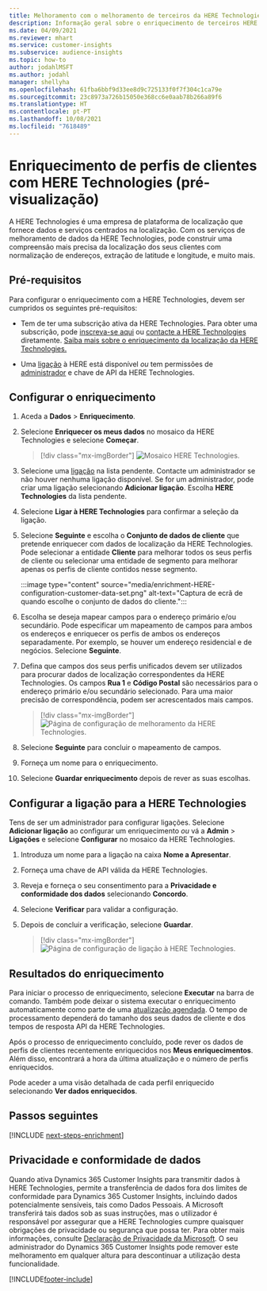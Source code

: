```yaml
---
title: Melhoramento com o melhoramento de terceiros da HERE Technologies
description: Informação geral sobre o enriquecimento de terceiros HERE Technologies.
ms.date: 04/09/2021
ms.reviewer: mhart
ms.service: customer-insights
ms.subservice: audience-insights
ms.topic: how-to
author: jodahlMSFT
ms.author: jodahl
manager: shellyha
ms.openlocfilehash: 61fba6bbf9d33ee8d9c725133f0f7f304c1ca79e
ms.sourcegitcommit: 23c8973a726b15050e368cc6e0aab78b266a89f6
ms.translationtype: HT
ms.contentlocale: pt-PT
ms.lasthandoff: 10/08/2021
ms.locfileid: "7618489"
---
```

# <a name="enrichment-of-customer-profiles-with-here-technologies-preview"></a>Enriquecimento de perfis de clientes com HERE Technologies (pré-visualização)

A HERE Technologies é uma empresa de plataforma de localização que fornece dados e serviços centrados na localização. Com os serviços de melhoramento de dados da HERE Technologies, pode construir uma compreensão mais precisa da localização dos seus clientes com normalização de endereços, extração de latitude e longitude, e muito mais.

## <a name="prerequisites"></a>Pré-requisitos

Para configurar o enriquecimento com a HERE Technologies, devem ser cumpridos os seguintes pré-requisitos:

- Tem de ter uma subscrição ativa da HERE Technologies. Para obter uma subscrição, pode [inscreva-se aqui](https://developer.here.com/sign-up?utm_medium=referral&utm_source=Microsoft-Dynamics-CI&create=Freemium-Basic) ou [contacte a HERE Technologies](https://developer.here.com/help?utm_medium=referral&utm_source=Microsoft-Dynamics-CI#how-can-we-help-you) diretamente. [Saiba mais sobre o enriquecimento da localização da HERE Technologies.](https://developer.here.com/location-enrichment?cid=Dev-MicrosoftDynamics-DB-0-Dev-&utm_source=MicrosoftDynamics&utm_medium=referral&utm_campaign=Online_Dev_ReferralMicrosoft)

- Uma [ligação](connections.md) à HERE está disponível *ou* tem permissões de [administrador](permissions.md#administrator) e chave de API da HERE Technologies.

## <a name="configure-the-enrichment"></a>Configurar o enriquecimento

1. Aceda a **Dados** > **Enriquecimento**. 

1. Selecione **Enriquecer os meus dados** no mosaico da HERE Technologies e selecione **Começar**.

   > [!div class="mx-imgBorder"]
   > ![Mosaico HERE Technologies.](media/HERE-tile.png "Mosaico HERE Technologies")

1. Selecione uma [ligação](connections.md) na lista pendente. Contacte um administrador se não houver nenhuma ligação disponível. Se for um administrador, pode criar uma ligação selecionando **Adicionar ligação**. Escolha **HERE Technologies** da lista pendente. 

1. Selecione **Ligar à HERE Technologies** para confirmar a seleção da ligação.

1.  Selecione **Seguinte** e escolha o **Conjunto de dados de cliente** que pretende enriquecer com dados de localização da HERE Technologies. Pode selecionar a entidade **Cliente** para melhorar todos os seus perfis de cliente ou selecionar uma entidade de segmento para melhorar apenas os perfis de cliente contidos nesse segmento.

    :::image type="content" source="media/enrichment-HERE-configuration-customer-data-set.png" alt-text="Captura de ecrã de quando escolhe o conjunto de dados do cliente.":::

1. Escolha se deseja mapear campos para o endereço primário e/ou secundário. Pode especificar um mapeamento de campos para ambos os endereços e enriquecer os perfis de ambos os endereços separadamente. Por exemplo, se houver um endereço residencial e de negócios. Selecione **Seguinte**.

1. Defina que campos dos seus perfis unificados devem ser utilizados para procurar dados de localização correspondentes da HERE Technologies. Os campos **Rua 1** e **Código Postal** são necessários para o endereço primário e/ou secundário selecionado. Para uma maior precisão de correspondência, podem ser acrescentados mais campos.

   > [!div class="mx-imgBorder"]
   > ![Página de configuração de melhoramento da HERE Technologies.](media/enrichment-HERE-configuration.png "Página de configuração de melhoramento da HERE Technologies")

1. Selecione **Seguinte** para concluir o mapeamento de campos.

1. Forneça um nome para o enriquecimento. 

1. Selecione **Guardar enriquecimento** depois de rever as suas escolhas.

## <a name="configure-the-connection-for-here-technologies"></a>Configurar a ligação para a HERE Technologies 

Tens de ser um administrador para configurar ligações. Selecione **Adicionar ligação** ao configurar um enriquecimento *ou* vá a **Admin** > **Ligações** e selecione **Configurar** no mosaico da HERE Technologies.

1. Introduza um nome para a ligação na caixa **Nome a Apresentar**.

1. Forneça uma chave de API válida da HERE Technologies.

1. Reveja e forneça o seu consentimento para a **Privacidade e conformidade dos dados** selecionando **Concordo**.

1. Selecione **Verificar** para validar a configuração.

1. Depois de concluir a verificação, selecione **Guardar**.

   > [!div class="mx-imgBorder"]
   > ![Página de configuração de ligação à HERE Technologies.](media/enrichment-HERE-connection.png "Página de configuração de ligação à HERE Technologies")

## <a name="enrichment-results"></a>Resultados do enriquecimento

Para iniciar o processo de enriquecimento, selecione **Executar** na barra de comando. Também pode deixar o sistema executar o enriquecimento automaticamente como parte de uma [atualização agendada](system.md#schedule-tab). O tempo de processamento dependerá do tamanho dos seus dados de cliente e dos tempos de resposta API da HERE Technologies.

Após o processo de enriquecimento concluído, pode rever os dados de perfis de clientes recentemente enriquecidos nos **Meus enriquecimentos**. Além disso, encontrará a hora da última atualização e o número de perfis enriquecidos.

Pode aceder a uma visão detalhada de cada perfil enriquecido selecionando **Ver dados enriquecidos**.

## <a name="next-steps"></a>Passos seguintes

[!INCLUDE [next-steps-enrichment](../includes/next-steps-enrichment.md)]

## <a name="data-privacy-and-compliance"></a>Privacidade e conformidade de dados

Quando ativa Dynamics 365 Customer Insights para transmitir dados à HERE Technologies, permite a transferência de dados fora dos limites de conformidade para Dynamics 365 Customer Insights, incluindo dados potencialmente sensíveis, tais como Dados Pessoais. A Microsoft transferirá tais dados sob as suas instruções, mas o utilizador é responsável por assegurar que a HERE Technologies cumpre quaisquer obrigações de privacidade ou segurança que possa ter. Para obter mais informações, consulte [Declaração de Privacidade da Microsoft](https://go.microsoft.com/fwlink/?linkid=396732).
O seu administrador do Dynamics 365 Customer Insights pode remover este melhoramento em qualquer altura para descontinuar a utilização desta funcionalidade.


[!INCLUDE[footer-include](../includes/footer-banner.md)]
